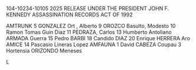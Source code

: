 104-10234-10105 2025 RELEASE UNDER THE PRESIDENT JOHN F. KENNEDY ASSASSINATION RECORDS ACT OF 1992

AMTRUNK 5 GONZALEZ Ort , Alberto
9 OROZCO Basulto, Modesto
10 Ramon Tomas Guin Diaz
11 PEDRAZA, Carlos
13 Humberto Antoliano ARMADA Guerra
15 Pedro BARBI
18 Candido DIAZ
20 Enrique HERRERA Aro
AMICE 14 Pascasio Lineras Lopez
AMFAUNA 1 David CABEZA Coupau
3 Hortensia ORIZONDO Meneses

L
